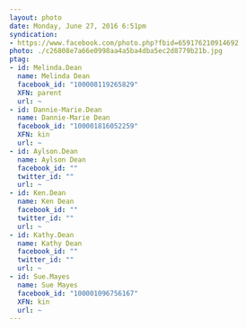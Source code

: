 ```yaml
---
layout: photo
date: Monday, June 27, 2016 6:51pm
syndication:
- https://www.facebook.com/photo.php?fbid=659176210914692
photo: ./c26808e7a66e0998aa4a5ba4dba5ec2d8779b21b.jpg
ptag:
- id: Melinda.Dean
  name: Melinda Dean
  facebook_id: "100008119265829"
  XFN: parent
  url: ~
- id: Dannie-Marie.Dean
  name: Dannie-Marie Dean
  facebook_id: "100001816052259"
  XFN: kin
  url: ~
- id: Aylson.Dean
  name: Aylson Dean
  facebook_id: ""
  twitter_id: ""
  url: ~
- id: Ken.Dean
  name: Ken Dean
  facebook_id: ""
  twitter_id: ""
  url: ~
- id: Kathy.Dean
  name: Kathy Dean
  facebook_id: ""
  twitter_id: ""
  url: ~
- id: Sue.Mayes
  name: Sue Mayes
  facebook_id: "100001096756167"
  XFN: kin
  url: ~
---
```


